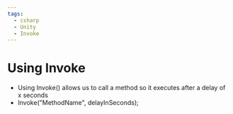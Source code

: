 ```yaml
---
tags:
  - csharp
  - Unity
  - Invoke
---
```

# Using Invoke

* Using Invoke() allows us to call a method so it executes after a delay of x seconds
* Invoke("MethodName", delayInSeconds);


